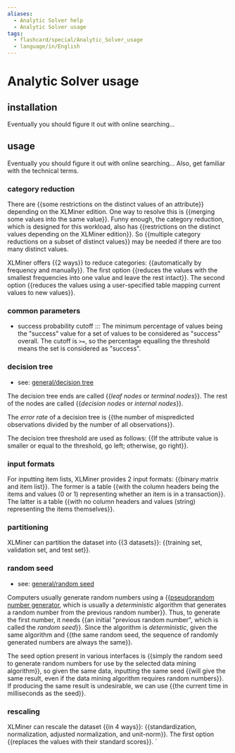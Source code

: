 ```yaml
---
aliases:
  - Analytic Solver help
  - Analytic Solver usage
tags:
  - flashcard/special/Analytic_Solver_usage
  - language/in/English
---
```


# Analytic Solver usage

## installation

Eventually you should figure it out with online searching...

## usage

Eventually you should figure it out with online searching... Also, get familiar with the technical terms.

### category reduction

There are {{some restrictions on the distinct values of an attribute}} depending on the XLMiner edition. One way to resolve this is {{merging some values into the same value}}. Funny enough, the category reduction, which is designed for this workload, also has {{restrictions on the distinct values depending on the XLMiner edition}}. So {{multiple category reductions on a subset of distinct values}} may be needed if there are too many distinct values. <!--SR:!2024-07-06,18,315!2024-07-06,18,315!2024-07-06,18,315!2024-07-01,14,295-->

XLMiner offers {{2 ways}} to reduce categories: {{automatically by frequency and manually}}. The first option {{reduces the values with the smallest frequencies into one value and leave the rest intact}}. The second option {{reduces the values using a user-specified table mapping current values to new values}}. <!--SR:!2024-07-06,18,315!2024-06-29,12,295!2024-07-06,18,315!2024-07-06,18,315-->

### common parameters

- success probability cutoff ::: The minimum percentage of values being the "success" value for a set of values to be considered as "success" overall. The cutoff is `>=`, so the percentage equalling the threshold means the set is considered as "success". <!--SR:!2024-07-06,18,315!2024-06-30,13,295-->

### decision tree

- see: [general/decision tree](../general/decision%20tree.md)

The decision tree ends are called {{_leaf nodes_ or _terminal nodes_}}. The rest of the nodes are called {{_decision nodes_ or _internal nodes_}}. <!--SR:!2024-11-19,163,310!2024-10-19,131,290-->

The _error rate_ of a decision tree is {{the number of mispredicted observations divided by the number of all observations}}. <!--SR:!2024-07-17,67,270-->

The decision tree threshold are used as follows: {{If the attribute value is smaller or equal to the threshold, go left; otherwise, go right}}. <!--SR:!2024-07-06,18,315-->

### input formats

For inputting item lists, XLMiner provides 2 input formats: {{binary matrix and item list}}. The former is a table {{with the column headers being the items and values (0 or 1) representing whether an item is in a transaction}}. The latter is a table {{with no column headers and values (string) representing the items themselves}}. <!--SR:!2024-06-27,9,275!2024-07-06,18,315!2024-07-06,18,315-->

### partitioning

XLMiner can partition the dataset into {{3 datasets}}: {{training set, validation set, and test set}}. <!--SR:!2024-07-06,18,315!2024-07-01,14,295-->

### random seed

- see: [general/random seed](../general/random%20seed.md)

Computers usually generate random numbers using a {{[pseudorandom number generator](../general/pseudorandom%20number%20generator.md), which is usually a _deterministic_ algorithm that generates a random number from the previous random number}}. Thus, to generate the first number, it needs {{an initial "previous random number", which is called the _random seed_}}. Since the algorithm is _deterministic_, given the same algorithm and {{the same random seed, the sequence of randomly generated numbers are always the same}}. <!--SR:!2024-07-12,71,310!2024-12-05,179,310!2024-10-05,121,290-->

The seed option present in various interfaces is {{simply the random seed to generate random numbers for use by the selected data mining algorithm}}, so given the same data, inputting the same seed {{will give the same result, even if the data mining algorithm requires random numbers}}. If producing the same result is undesirable, we can use {{the current time in milliseconds as the seed}}. <!--SR:!2024-09-07,96,270!2024-11-13,160,310!2024-10-16,140,310-->

### rescaling

XLMiner can rescale the dataset {{in 4 ways}}: {{standardization, normalization, adjusted normalization, and unit-norm}}. The first option {{replaces the values with their standard scores}}.
` <!--SR:!2024-07-06,18,315!2024-07-06,18,315!2024-07-01,14,295-->